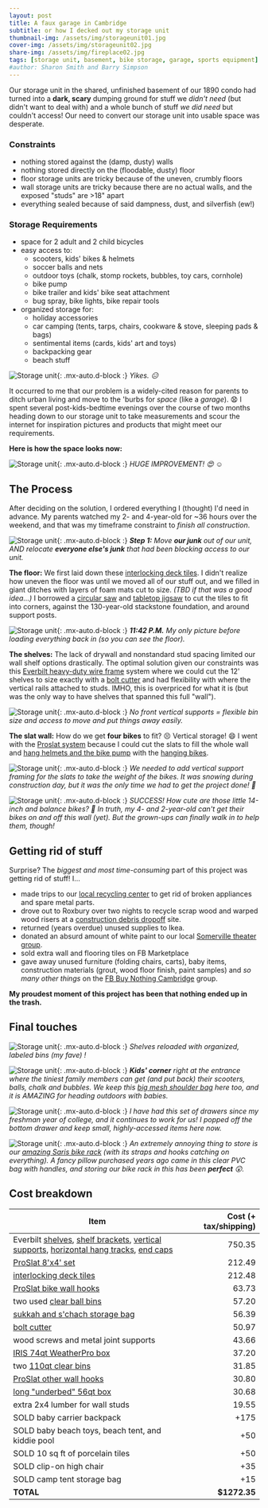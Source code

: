 ```yaml
---
layout: post
title: A faux garage in Cambridge
subtitle: or how I decked out my storage unit
thumbnail-img: /assets/img/storageunit01.jpg
cover-img: /assets/img/storageunit02.jpg
share-img: /assets/img/fireplace02.jpg
tags: [storage unit, basement, bike storage, garage, sports equipment]
#author: Sharon Smith and Barry Simpson
---
```


Our storage unit in the shared, unfinished basement of our 1890 condo had turned into a **dark, scary** dumping ground for stuff we *didn't
need* (but didn't want to deal with) and a whole bunch of stuff *we did need* but couldn't access! Our need to convert our storage unit into usable space was desperate.

### Constraints
* nothing stored against the (damp, dusty) walls
* nothing stored directly on the (floodable, dusty) floor
* floor storage units are tricky because of the uneven, crumbly floors
* wall storage units are tricky because there are no actual walls, and the exposed "studs" are >18" apart
* everything sealed because of said dampness, dust, and silverfish (ew!)

### Storage Requirements
* space for 2 adult and 2 child bicycles
* easy access to:
  * scooters, kids' bikes & helmets
  * soccer balls and nets
  * outdoor toys (chalk, stomp rockets, bubbles, toy cars, cornhole)
  * bike pump
  * bike trailer and kids' bike seat attachment
  * bug spray, bike lights, bike repair tools
* organized storage for:
  * holiday accessories
  * car camping (tents, tarps, chairs, cookware & stove, sleeping pads & bags)
  * sentimental items (cards, kids' art and toys)
  * backpacking gear
  * beach stuff

![Storage unit](../assets/img/storageunit06.jpg){: .mx-auto.d-block :}
*Yikes. :expressionless:*

It occurred to me that our problem is a widely-cited reason for parents to ditch urban living and move to the 'burbs for *space* (like a *garage*).
:anguished: I spent several post-kids-bedtime evenings over the course of two months heading down to our storage unit to take
measurements and scour the internet for inspiration pictures and products that might meet our requirements.

**Here is how the space looks now:**

![Storage unit](../assets/img/storageunit07.jpg){: .mx-auto.d-block :}
*HUGE IMPROVEMENT! :heart_eyes: :relaxed:*

## The Process

After deciding on the solution, I ordered everything I (thought) I'd need in advance. My parents watched my 2- and 4-year-old
for ~36 hours over the weekend, and that was my timeframe constraint to *finish all construction*.

![Storage unit](../assets/img/storageunit03.jpg){: .mx-auto.d-block :}
***Step 1:** Move **our junk** out of our unit, AND relocate **everyone else's junk** that had been blocking access to our unit.*

**The floor:** We first laid down these
[interlocking deck tiles](https://www.homedepot.com/p/326396808). I didn't realize how uneven the floor was until we
moved all of our stuff out, and we filled in giant ditches with layers of foam mats cut to size. *(TBD if that was a good idea...)* I borrowed a [circular saw](https://www.homedepot.com/p/RYOBI-ONE-HP-18V-Brushless-Cordless-7-1-4-in-Circular-Saw-Tool-Only-PBLCS300B/314109411) and
[tabletop jigsaw](https://www.amazon.com/Rockwell-BladeRunner-Portable-Tabletop-Accessories/dp/B00L47FZ8A/) to cut the tiles to fit into corners, against the 130-year-old stackstone foundation, and around support posts.

![Storage unit](../assets/img/storageunit01.jpg){: .mx-auto.d-block :}
***11:42 P.M.** My only picture before loading everything back in (so you can see the floor).*

**The shelves:** The lack of drywall and nonstandard stud spacing limited our wall shelf options drastically.
The optimal solution given our constraints was this [Everbilt heavy-duty wire frame](https://www.homedepot.com/p/Everbilt-6-ft-x-20-in-Heavy-Duty-Wire-Shelf-90257/314183866)
system where we could cut the 12' shelves to size exactly with a [bolt cutter](https://www.homedepot.com/p/Milwaukee-18-in-Bolt-Cutter-with-3-8-in-Maximum-Cut-Capacity-48-22-4018/312620426) and had flexibility with where the vertical rails attached to studs. IMHO, this is overpriced
for what it is (but was the only way to have shelves that spanned this full "wall").

![Storage unit](../assets/img/storageunit04.jpg){: .mx-auto.d-block :}
*No front vertical supports = flexible bin size and access to move and put things away easily.*

**The slat wall:** How do we get **four bikes** to fit? :persevere: Vertical storage! :smile: I went with the
[Proslat system](https://www.homedepot.com/p/Proslat-PVC-Slatwall-8-ft-x-4-ft-White-88102/203496104) because I could cut the slats to fill the whole wall and [hang helmets and the bike pump](https://www.homedepot.com/p/Proslat-Slatwall-4-in-Hooks-12-Pack-13002/204743455) with the [hanging bikes](https://www.homedepot.com/p/Proslat-Slatwall-Vertical-Bike-Hook-2-Pack-13028/204743464).

![Storage unit](../assets/img/storageunit08.jpg){: .mx-auto.d-block :}
*We needed to add vertical support framing for the slats to take the weight of the bikes. It was snowing during construction day, but it was the only time we had to get the project done! :muscle:*

![Storage unit](../assets/img/storageunit05.jpg){: .mx-auto.d-block :}
*SUCCESS! How cute are those little 14-inch and balance bikes? :bicyclist: In truth, my 4- and 2-year-old can't get their bikes on and off this wall (yet). But the grown-ups can finally walk in to help them, though!*

## Getting rid of stuff

Surprise? The *biggest and most time-consuming* part of this project was getting rid of stuff! I...
* made trips to our [local recycling center](https://www.cambridgema.gov/services/recyclingcenter) to get rid of broken appliances and spare metal parts.
* drove out to Roxbury over two nights to recycle scrap wood and warped wood risers at a [construction debris dropoff](https://resourcewasteservices.com/our-facilities/resource-roxbury/) site.
* returned (years overdue) unused supplies to Ikea.
* donated an absurd amount of white paint to our local [Somerville theater group](https://www.theatreatfirst.org/).
* sold extra wall and flooring tiles on FB Marketplace
* gave away unused furniture (folding chairs, carts), baby items, construction materials (grout, wood floor finish, paint samples)
and *so many other things* on the [FB Buy Nothing Cambridge](https://www.facebook.com/groups/476638806418590) group.

**My proudest moment of this project has been that nothing ended up in the trash.**

## Final touches

![Storage unit](../assets/img/storageunit02.jpg){: .mx-auto.d-block :}
*Shelves reloaded with organized, labeled bins (my fave) !*

![Storage unit](../assets/img/storageunit09.jpg){: .mx-auto.d-block :}
***Kids' corner** right at the entrance where the tiniest family members can get (and put back) their scooters, balls, chalk and bubbles.
We keep this [big mesh shoulder bag](https://www.amazon.com/gp/product/B0B2RHFXCB/) here too, and it is AMAZING for heading outdoors with babies.*

![Storage unit](../assets/img/storageunit10.jpg){: .mx-auto.d-block :}
*I have had this set of drawers since my freshman year of college, and it continues to work for us! I popped off the bottom drawer and keep small, highly-accessed items here now.*

![Storage unit](../assets/img/storageunit11.jpg){: .mx-auto.d-block :}
*An extremely annoying thing to store is our [amazing Saris bike rack](https://www.amazon.com/dp/B085WTVV18/) (with its straps and hooks catching on everything).
A fancy pillow purchased years ago came in this clear PVC bag with handles, and storing our bike rack in this has been **perfect** :astonished:.*

## Cost breakdown

| Item | Cost (+ tax/shipping) |
| --- | ---: |
| Everbilt [shelves](https://www.homedepot.com/p/Everbilt-12-ft-x-20-in-Heavy-Duty-Wire-Shelf-90175/314183873), [shelf brackets](https://www.homedepot.com/p/Everbilt-20-in-L-White-Steel-Heavy-Duty-Support-Bracket-90316/314700560), [vertical supports](https://www.homedepot.com/p/Everbilt-84-in-L-White-Steel-Heavy-Duty-Vertical-Rail-90290/314586379), [horizontal hang tracks](https://www.homedepot.com/p/Everbilt-80-in-Heavy-Duty-Steel-Hang-Track-90288/314586388), [end caps](https://www.homedepot.com/p/Everbilt-Small-End-Caps-20-Pack-90234/314184189) | 750.35 |
| [ProSlat 8'x4' set](https://www.homedepot.com/p/Proslat-PVC-Slatwall-8-ft-x-4-ft-White-88102/203496104) | 212.49 |
| [interlocking deck tiles](https://www.homedepot.com/p/11-8-in-x-11-8-in-Outdoor-Square-Plastic-Interlocking-Flooring-Deck-Tiles-for-Courtyard-Garden-44-pieces-in-Brown-C-F-B-90469/326396808) | 212.48 |
| [ProSlat bike wall hooks](https://www.homedepot.com/p/Proslat-Slatwall-Vertical-Bike-Hook-2-Pack-13028/204743464) | 63.73 |
| two used [clear ball bins](https://www.amazon.com/gp/product/B0085U20JG/) | 57.20 |
| [sukkah and s'chach storage bag](https://www.sukkot.com/shop/sukkah-storage-bags/) | 56.39 |
| [bolt cutter](https://www.homedepot.com/p/Milwaukee-18-in-Bolt-Cutter-with-3-8-in-Maximum-Cut-Capacity-48-22-4018/312620426) | 50.97 |
| wood screws and metal joint supports | 43.66 |
| [IRIS 74qt WeatherPro box](https://www.homedepot.com/p/IRIS-74-Qt-WeatherPro-Storage-Box-in-Clear-110586/300735908) | 37.20 |
| two [110qt clear bins](https://www.target.com/p/sterilite-110qt-clear-view-storage-bin-with-latch-purple/-/A-13794501) | 31.85 |
| [ProSlat other wall hooks](https://www.homedepot.com/p/Proslat-Slatwall-4-in-Hooks-12-Pack-13002/204743455) | 30.80 |
| [long "underbed" 56qt box](https://www.containerstore.com/s/closet/closet-boxes-bins/our-clear-storage-boxes/12d?productId=11004743) | 30.68 |
| extra 2x4 lumber for wall studs | 19.55 |
| SOLD baby carrier backpack | +175 |
| SOLD baby beach toys, beach tent, and kiddie pool | +50 |
| SOLD 10 sq ft of porcelain tiles | +50 |
| SOLD clip-on high chair | +35 |
| SOLD camp tent storage bag | +15 |
| **TOTAL** | **$1272.35** |